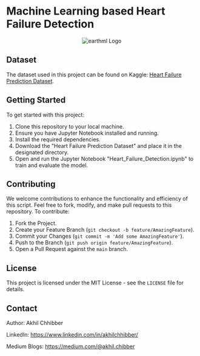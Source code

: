 # Machine Learning based Heart Failure Detection
<p align="center">
  <img src="https://github.com/akhilchibber/Heart-Failure-Detection/blob/main/Heart-Failure-Detection.gif?raw=true" alt="earthml Logo">
</p>

## Dataset
The dataset used in this project can be found on Kaggle: [Heart Failure Prediction Dataset](https://www.kaggle.com/datasets/andrewmvd/heart-failure-clinical-data/data). 

## Getting Started
To get started with this project:

1. Clone this repository to your local machine.
2. Ensure you have Jupyter Notebook installed and running.
3. Install the required dependencies.
4. Download the "Heart Failure Prediction Dataset" and place it in the designated directory.
5. Open and run the Jupyter Notebook "Heart_Failure_Detection.ipynb" to train and evaluate the model.

## Contributing
We welcome contributions to enhance the functionality and efficiency of this script. Feel free to fork, modify, and make pull requests to this repository. To contribute:

1. Fork the Project.
2. Create your Feature Branch (`git checkout -b feature/AmazingFeature`).
3. Commit your Changes (`git commit -m 'Add some AmazingFeature'`).
4. Push to the Branch (`git push origin feature/AmazingFeature`).
5. Open a Pull Request against the `main` branch.

## License

This project is licensed under the MIT License - see the `LICENSE` file for details.

## Contact

Author: Akhil Chhibber

LinkedIn: https://www.linkedin.com/in/akhilchhibber/

Medium Blogs: https://medium.com/@akhil.chibber
